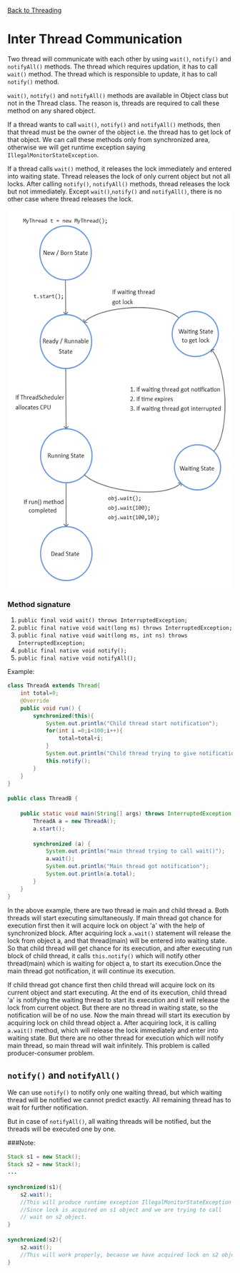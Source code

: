[Back to Threading](../README.md)
# Inter Thread Communication

Two thread will communicate with each other by using `wait()`, `notify()` and `notifyAll()` methods. The thread which requires updation, it has to call `wait()` method. The thread which is responsible to update, it has to call `notify()` method.

`wait()`, `notify()` and `notifyAll()` methods are available in Object class but not in the Thread class. The reason is, threads are required to call these method on any shared object.

If a thread wants to call `wait()`, `notify()` and `notifyAll()` methods, then that thread must be the owner of the object i.e. the thread has to get lock of that object. We can call these methods only from synchronized area, otherwise we will get runtime exception saying `IllegalMonitorStateException`.

If a thread calls `wait()` method, it releases the lock immediately and entered into waiting state. Thread releases the lock of only current object but not all locks. After calling `notify()`, `notifyAll()` methods, thread releases the lock but not immediately. Except `wait()`,`notify()` and `notifyAll()`, there is no other case where thread releases the lock.

<img src="../../../assets/images/threading/inter_thread_comm.png" width="550" height="850">

### Method signature
1. `public final void wait() throws InterruptedException;`
2. `public final native void wait(long ms) throws InterruptedException;`
3. `public final native void wait(long ms, int ns) throws InterruptedException;`
4. `public final native void notify();`
5. `public final native void notifyAll();`


Example:

```java
class ThreadA extends Thread{
    int total=0;
    @Override
    public void run() {
    	synchronized(this){
            System.out.println("Child thread start notification");
            for(int i =0;i<100;i++){
                total=total+i;
            }
            System.out.println("Child thread trying to give notification");
            this.notify();
    	}
    }
}

public class ThreadB {

    public static void main(String[] args) throws InterruptedException {
        ThreadA a = new ThreadA();
        a.start();

        synchronized (a) {
            System.out.println("main thread trying to call wait()");
            a.wait();
            System.out.println("Main thread got notification");
            System.out.println(a.total);
        }
    }
}
```

In the above example, there are two thread ie main and child thread a. Both threads will start executing simultaneously. If main thread got chance for execution first then it will acquire lock on object 'a' with the help of synchronized block. After acquiring lock `a.wait()` statement will release the lock from object a, and that thread(main) will be entered into waiting state. So that child thread will get chance for its execution, and after executing run block of child thread, it calls `this.notify()` which will notify other thread(main) which is waiting for object a, to start its execution.Once the main thread got notification, it will continue its execution.

If child thread got chance first then child thread will acquire lock on its current object and start executing. At the end of its execution, child thread 'a' is notifying the waiting thread to start its execution and it will release the lock from current object. But there are no thread in waiting state, so the notification will be of no use. Now the main thread will start its execution by acquiring lock on child thread object a. After acquiring lock, it is calling `a.wait()` method, which will release the lock immediately and enter into waiting state. But there are no other thread for execution which will notify main thread, so main thread will wait infinitely. This problem is called producer-consumer problem.


## `notify()` and `notifyAll()`

We can use `notify()` to notify only one waiting thread, but which waiting thread will be notified we cannot predict exactly. All remaining thread has to wait for further notification.

But in case of `notifyAll()`, all waiting threads will be notified, but the threads will be executed one by one.


###Note:

```java
Stack s1 = new Stack();
Stack s2 = new Stack();
...

synchronized(s1){
    s2.wait();
    //This will produce runtime exception IllegalMonitorStateException
    //Since lock is acquired on s1 object and we are trying to call 
    // wait on s2 object.
}

synchronized(s2){
    s2.wait();
    //This will work properly, because we have acquired lock on s2 object.
}
```
